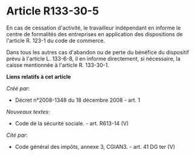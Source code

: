 # Article R133-30-5

En cas de cessation d'activité, le travailleur indépendant en informe le centre de formalités des entreprises en application
des dispositions de l'article R. 123-1 du code de commerce. 

Dans tous les autres cas d'abandon ou de perte du bénéfice du dispositif prévu à l'article L. 133-6-8, il en informe
directement, si nécessaire, la caisse mentionnée à l'article R. 133-30-1.

**Liens relatifs à cet article**

_Créé par_:

  - Décret n°2008-1348 du 18 décembre 2008 - art. 1

_Nouveaux textes_:

  - Code de la sécurité sociale. - art. R613-14 (V)

_Cité par_:

  - Code général des impôts, annexe 3, CGIAN3. - art. 41 DG ter (V)
